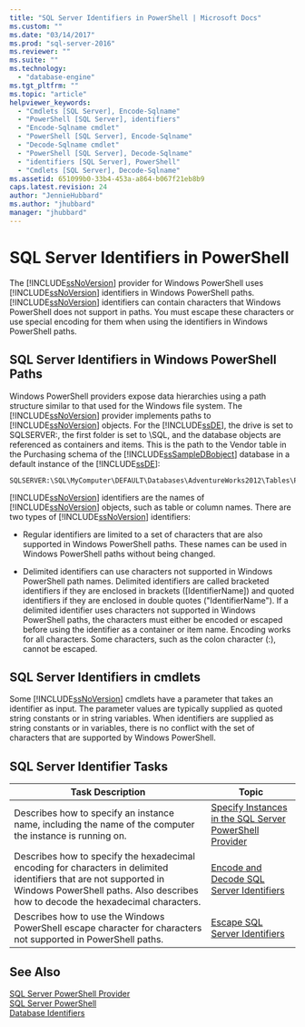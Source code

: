 ```yaml
---
title: "SQL Server Identifiers in PowerShell | Microsoft Docs"
ms.custom: ""
ms.date: "03/14/2017"
ms.prod: "sql-server-2016"
ms.reviewer: ""
ms.suite: ""
ms.technology: 
  - "database-engine"
ms.tgt_pltfrm: ""
ms.topic: "article"
helpviewer_keywords: 
  - "Cmdlets [SQL Server], Encode-Sqlname"
  - "PowerShell [SQL Server], identifiers"
  - "Encode-Sqlname cmdlet"
  - "PowerShell [SQL Server], Encode-Sqlname"
  - "Decode-Sqlname cmdlet"
  - "PowerShell [SQL Server], Decode-Sqlname"
  - "identifiers [SQL Server], PowerShell"
  - "Cmdlets [SQL Server], Decode-Sqlname"
ms.assetid: 651099b0-33b4-453a-a864-b067f21eb8b9
caps.latest.revision: 24
author: "JennieHubbard"
ms.author: "jhubbard"
manager: "jhubbard"
---
```

# SQL Server Identifiers in PowerShell
  The [!INCLUDE[ssNoVersion](../../includes/ssnoversion-md.md)] provider for Windows PowerShell uses [!INCLUDE[ssNoVersion](../../includes/ssnoversion-md.md)] identifiers in Windows PowerShell paths. [!INCLUDE[ssNoVersion](../../includes/ssnoversion-md.md)] identifiers can contain characters that Windows PowerShell does not support in paths. You must escape these characters or use special encoding for them when using the identifiers in Windows PowerShell paths.  
  
## SQL Server Identifiers in Windows PowerShell Paths  
 Windows PowerShell providers expose data hierarchies using a path structure similar to that used for the Windows file system. The [!INCLUDE[ssNoVersion](../../includes/ssnoversion-md.md)] provider implements paths to [!INCLUDE[ssNoVersion](../../includes/ssnoversion-md.md)] objects. For the [!INCLUDE[ssDE](../../includes/ssde-md.md)], the drive is set to SQLSERVER:, the first folder is set to \SQL, and the database objects are referenced as containers and items. This is the path to the Vendor table in the Purchasing schema of the [!INCLUDE[ssSampleDBobject](../../includes/sssampledbobject-md.md)] database in a default instance of the [!INCLUDE[ssDE](../../includes/ssde-md.md)]:  
  
```  
SQLSERVER:\SQL\MyComputer\DEFAULT\Databases\AdventureWorks2012\Tables\Purchasing.Vendor  
```  
  
 [!INCLUDE[ssNoVersion](../../includes/ssnoversion-md.md)] identifiers are the names of [!INCLUDE[ssNoVersion](../../includes/ssnoversion-md.md)] objects, such as table or column names. There are two types of [!INCLUDE[ssNoVersion](../../includes/ssnoversion-md.md)] identifiers:  
  
-   Regular identifiers are limited to a set of characters that are also supported in Windows PowerShell paths. These names can be used in Windows PowerShell paths without being changed.  
  
-   Delimited identifiers can use characters not supported in Windows PowerShell path names. Delimited identifiers are called bracketed identifiers if they are enclosed in brackets ([IdentifierName]) and quoted identifiers if they are enclosed in double quotes ("IdentifierName"). If a delimited identifier uses characters not supported in Windows PowerShell paths, the characters must either be encoded or escaped before using the identifier as a container or item name. Encoding works for all characters. Some characters, such as the colon character (:), cannot be escaped.  
  
## SQL Server Identifiers in cmdlets  
 Some [!INCLUDE[ssNoVersion](../../includes/ssnoversion-md.md)] cmdlets have a parameter that takes an identifier as input. The parameter values are typically supplied as quoted string constants or in string variables. When identifiers are supplied as string constants or in variables, there is no conflict with the set of characters that are supported by Windows PowerShell.  
  
## SQL Server Identifier Tasks  
  
|Task Description|Topic|  
|----------------------|-----------|  
|Describes how to specify an instance name, including the name of the computer the instance is running on.|[Specify Instances in the SQL Server PowerShell Provider](../../relational-databases/scripting/specify-instances-in-the-sql-server-powershell-provider.md)|  
|Describes how to specify the hexadecimal encoding for characters in delimited identifiers that are not supported in Windows PowerShell paths. Also describes how to decode the hexadecimal characters.|[Encode and Decode SQL Server Identifiers](../../relational-databases/scripting/encode-and-decode-sql-server-identifiers.md)|  
|Describes how to use the Windows PowerShell escape character for characters not supported in PowerShell paths.|[Escape SQL Server Identifiers](../../relational-databases/scripting/escape-sql-server-identifiers.md)|  
  
## See Also  
 [SQL Server PowerShell Provider](../../relational-databases/scripting/sql-server-powershell-provider.md)   
 [SQL Server PowerShell](../../relational-databases/scripting/sql-server-powershell.md)   
 [Database Identifiers](../../relational-databases/databases/database-identifiers.md)  
  
  
